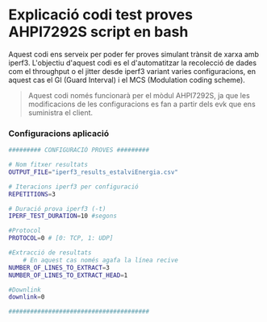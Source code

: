 # Explicació codi test proves AHPI7292S script en bash
Aquest codi ens serveix per poder fer proves simulant trànsit de xarxa amb iperf3.
L'objectiu d'aquest codi es el d'automatitzar la recolecció de dades com el throughput o el jitter desde iperf3 variant varies configuracions, en aquest cas el GI (Guard Interval) i el MCS (Modulation coding scheme).
> Aquest codi només funcionarà per el mòdul AHPI7292S, ja que les modificacions de les configuracions es fan a partir dels evk que ens suministra el client.

### Configuracions aplicació
```bash
######### CONFIGURACIÓ PROVES #########

# Nom fitxer resultats
OUTPUT_FILE="iperf3_results_estalviEnergia.csv"

# Iteracions iperf3 per configuració
REPETITIONS=3 

# Duració prova iperf3 (-t)
IPERF_TEST_DURATION=10 #segons

#Protocol
PROTOCOL=0 # [0: TCP, 1: UDP]

#Extracció de resultats
    # En aquest cas només agafa la línea recive
NUMBER_OF_LINES_TO_EXTRACT=3
NUMBER_OF_LINES_TO_EXTRACT_HEAD=1

#Downlink
downlink=0

#######################################
```

